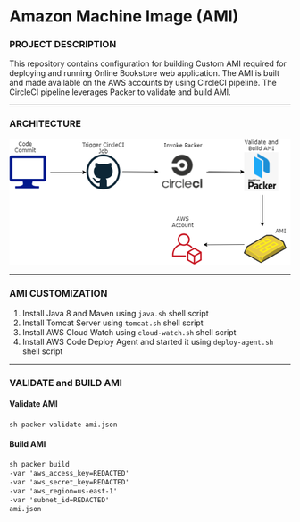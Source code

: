 # Amazon Machine Image (AMI)

### PROJECT DESCRIPTION

This repository contains configuration for building Custom AMI required for deploying and running Online Bookstore web application. The AMI is built and made available on the AWS accounts by using CircleCI pipeline. The CircleCI pipeline leverages Packer to validate and build AMI.

---

### ARCHITECTURE

<img alt="home" src="https://github.com/v-abhishek/amazon-machine-image/blob/master/images/Architecture.png" />

---

### AMI CUSTOMIZATION

1. Install Java 8 and Maven using ```java.sh``` shell script
2. Install Tomcat Server using ```tomcat.sh``` shell script
3. Install AWS Cloud Watch using ```cloud-watch.sh``` shell script
4. Install AWS Code Deploy Agent and started it using ```deploy-agent.sh``` shell script

---

### VALIDATE and BUILD AMI

#### Validate AMI

``` sh packer validate ami.json ```

#### Build AMI

``` 
sh packer build
-var 'aws_access_key=REDACTED'
-var 'aws_secret_key=REDACTED'
-var 'aws_region=us-east-1'
-var 'subnet_id=REDACTED'
ami.json 
```

